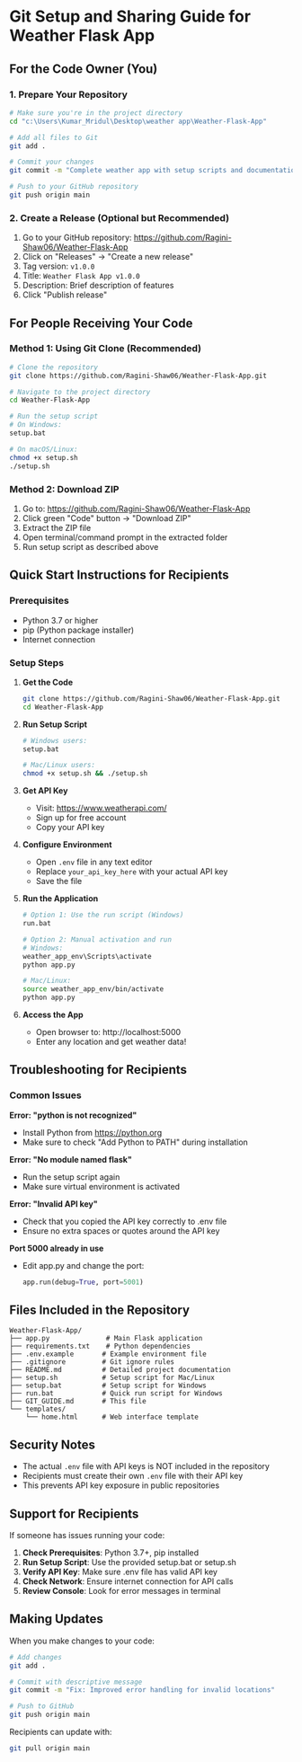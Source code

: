 # Git Setup and Sharing Guide for Weather Flask App

## For the Code Owner (You)

### 1. Prepare Your Repository

```bash
# Make sure you're in the project directory
cd "c:\Users\Kumar_Mridul\Desktop\weather app\Weather-Flask-App"

# Add all files to Git
git add .

# Commit your changes
git commit -m "Complete weather app with setup scripts and documentation"

# Push to your GitHub repository
git push origin main
```

### 2. Create a Release (Optional but Recommended)

1. Go to your GitHub repository: https://github.com/Ragini-Shaw06/Weather-Flask-App
2. Click on "Releases" → "Create a new release"
3. Tag version: `v1.0.0`
4. Title: `Weather Flask App v1.0.0`
5. Description: Brief description of features
6. Click "Publish release"

## For People Receiving Your Code

### Method 1: Using Git Clone (Recommended)

```bash
# Clone the repository
git clone https://github.com/Ragini-Shaw06/Weather-Flask-App.git

# Navigate to the project directory
cd Weather-Flask-App

# Run the setup script
# On Windows:
setup.bat

# On macOS/Linux:
chmod +x setup.sh
./setup.sh
```

### Method 2: Download ZIP

1. Go to: https://github.com/Ragini-Shaw06/Weather-Flask-App
2. Click green "Code" button → "Download ZIP"
3. Extract the ZIP file
4. Open terminal/command prompt in the extracted folder
5. Run setup script as described above

## Quick Start Instructions for Recipients

### Prerequisites
- Python 3.7 or higher
- pip (Python package installer)
- Internet connection

### Setup Steps

1. **Get the Code**
   ```bash
   git clone https://github.com/Ragini-Shaw06/Weather-Flask-App.git
   cd Weather-Flask-App
   ```

2. **Run Setup Script**
   ```bash
   # Windows users:
   setup.bat
   
   # Mac/Linux users:
   chmod +x setup.sh && ./setup.sh
   ```

3. **Get API Key**
   - Visit: https://www.weatherapi.com/
   - Sign up for free account
   - Copy your API key

4. **Configure Environment**
   - Open `.env` file in any text editor
   - Replace `your_api_key_here` with your actual API key
   - Save the file

5. **Run the Application**
   ```bash
   # Option 1: Use the run script (Windows)
   run.bat
   
   # Option 2: Manual activation and run
   # Windows:
   weather_app_env\Scripts\activate
   python app.py
   
   # Mac/Linux:
   source weather_app_env/bin/activate
   python app.py
   ```

6. **Access the App**
   - Open browser to: http://localhost:5000
   - Enter any location and get weather data!

## Troubleshooting for Recipients

### Common Issues

**Error: "python is not recognized"**
- Install Python from https://python.org
- Make sure to check "Add Python to PATH" during installation

**Error: "No module named flask"**
- Run the setup script again
- Make sure virtual environment is activated

**Error: "Invalid API key"**
- Check that you copied the API key correctly to .env file
- Ensure no extra spaces or quotes around the API key

**Port 5000 already in use**
- Edit app.py and change the port:
  ```python
  app.run(debug=True, port=5001)
  ```

## Files Included in the Repository

```
Weather-Flask-App/
├── app.py              # Main Flask application
├── requirements.txt    # Python dependencies
├── .env.example       # Example environment file
├── .gitignore         # Git ignore rules
├── README.md          # Detailed project documentation
├── setup.sh           # Setup script for Mac/Linux
├── setup.bat          # Setup script for Windows
├── run.bat            # Quick run script for Windows
├── GIT_GUIDE.md       # This file
└── templates/
    └── home.html      # Web interface template
```

## Security Notes

- The actual `.env` file with API keys is NOT included in the repository
- Recipients must create their own `.env` file with their API key
- This prevents API key exposure in public repositories

## Support for Recipients

If someone has issues running your code:

1. **Check Prerequisites**: Python 3.7+, pip installed
2. **Run Setup Script**: Use the provided setup.bat or setup.sh
3. **Verify API Key**: Make sure .env file has valid API key
4. **Check Network**: Ensure internet connection for API calls
5. **Review Console**: Look for error messages in terminal

## Making Updates

When you make changes to your code:

```bash
# Add changes
git add .

# Commit with descriptive message
git commit -m "Fix: Improved error handling for invalid locations"

# Push to GitHub
git push origin main
```

Recipients can update with:
```bash
git pull origin main
```
